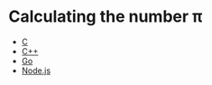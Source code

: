 # Calculating the number π

- [C](C/README.md)
- [C++](C++/README.md)
- [Go](Go/README.md)
- [Node.js](Node/README.md)
